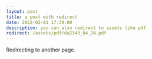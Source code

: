 ```yaml
---
layout: post
title: a post with redirect
date: 2022-02-01 17:39:00
description: you can also redirect to assets like pdf
redirect: /assets/pdf/da2343_04_24.pdf
---
```


Redirecting to another page.
